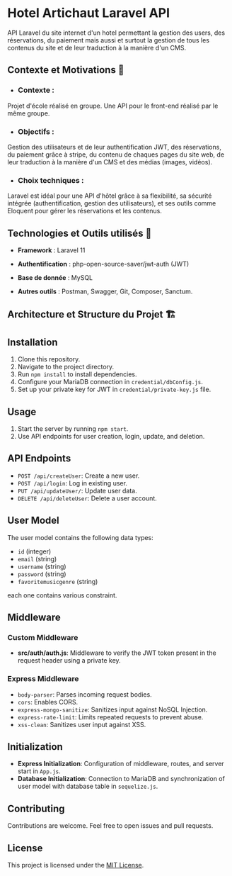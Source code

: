 # Hotel Artichaut Laravel API

API Laravel du site internet d'un hotel permettant la gestion des users, des réservations, du paiement mais aussi et surtout la gestion de tous les contenus du site et de leur traduction à la manière d'un CMS.


## Contexte et Motivations :dart:

- ### Contexte : 
Projet d'école réalisé en groupe. Une API pour le front-end réalisé par le même groupe.

- ### Objectifs :
Gestion des utilisateurs et de leur authentification JWT, des réservations, du paiement grâce à stripe, du contenu de chaques pages du site web, de leur traduction à la manière d'un CMS et des médias (images, vidéos).

- ### Choix techniques :
Laravel est idéal pour une API d'hôtel grâce à sa flexibilité, sa sécurité intégrée (authentification,
gestion des utilisateurs), et ses outils comme Eloquent pour gérer les réservations et les contenus.



## Technologies et Outils utilisés :wrench:

- **Framework** : Laravel 11

- **Authentification** : php-open-source-saver/jwt-auth (JWT)

- **Base de donnée** : MySQL

- **Autres outils** : Postman, Swagger, Git, Composer, Sanctum.


## Architecture et Structure du Projet :building_construction:








## Installation

1. Clone this repository.
2. Navigate to the project directory.
3. Run `npm install` to install dependencies.
4. Configure your MariaDB connection in `credential/dbConfig.js`.
5. Set up your private key for JWT in `credential/private-key.js` file.

## Usage

1. Start the server by running `npm start`.
2. Use API endpoints for user creation, login, update, and deletion.

## API Endpoints

- `POST /api/createUser`: Create a new user.
- `POST /api/login`: Log in existing user.
- `PUT /api/updateUser/`: Update user data.
- `DELETE /api/deleteUser`: Delete a user account.

## User Model

The user model contains the following data types:

- `id` (integer)
- `email` (string)
- `username` (string)
- `password` (string)
- `favoritemusicgenre` (string)

each one contains various constraint.

## Middleware

### Custom Middleware

- **src/auth/auth.js**: Middleware to verify the JWT token present in the request header using a private key.

### Express Middleware

- `body-parser`: Parses incoming request bodies.
- `cors`: Enables CORS.
- `express-mongo-sanitize`: Sanitizes input against NoSQL Injection.
- `express-rate-limit`: Limits repeated requests to prevent abuse.
- `xss-clean`: Sanitizes user input against XSS.

## Initialization

- **Express Initialization**: Configuration of middleware, routes, and server start in `App.js`.
- **Database Initialization**: Connection to MariaDB and synchronization of user model with database table in `sequelize.js`.

## Contributing

Contributions are welcome. Feel free to open issues and pull requests.

## License

This project is licensed under the [MIT License](LICENSE).
